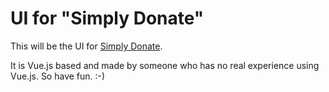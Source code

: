 # UI for "Simply Donate"

This will be the UI for [Simply Donate](https://github.com/n-develop/simply-donate).

It is Vue.js based and made by someone who has no real experience using Vue.js. So have fun. :-)
